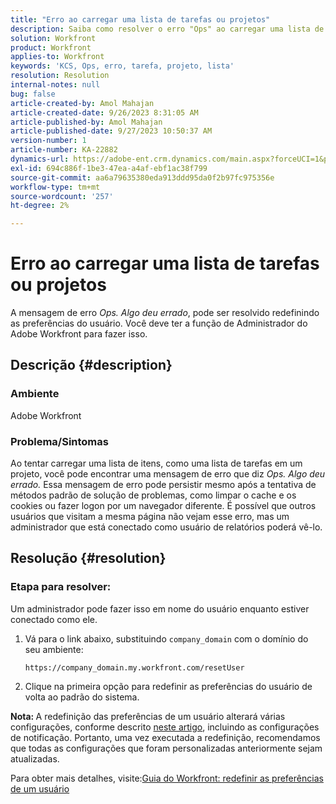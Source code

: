```yaml
---
title: "Erro ao carregar uma lista de tarefas ou projetos"
description: Saiba como resolver o erro "Ops" ao carregar uma lista de tarefas ou projetos no Adobe Workfront. Redefina as preferências do usuário.
solution: Workfront
product: Workfront
applies-to: Workfront
keywords: 'KCS, Ops, erro, tarefa, projeto, lista'
resolution: Resolution
internal-notes: null
bug: false
article-created-by: Amol Mahajan
article-created-date: 9/26/2023 8:31:05 AM
article-published-by: Amol Mahajan
article-published-date: 9/27/2023 10:50:37 AM
version-number: 1
article-number: KA-22882
dynamics-url: https://adobe-ent.crm.dynamics.com/main.aspx?forceUCI=1&pagetype=entityrecord&etn=knowledgearticle&id=306dbe03-475c-ee11-be6f-6045bd006079
exl-id: 694c886f-1be3-47ea-a4af-ebf1ac38f799
source-git-commit: aa6a79635380eda913ddd95da0f2b97fc975356e
workflow-type: tm+mt
source-wordcount: '257'
ht-degree: 2%

---
```


# Erro ao carregar uma lista de tarefas ou projetos


A mensagem de erro *Ops. Algo deu errado*, pode ser resolvido redefinindo as preferências do usuário. Você deve ter a função de Administrador do Adobe Workfront para fazer isso.

## Descrição {#description}


### <b>Ambiente</b>

Adobe Workfront

### <b>Problema/Sintomas</b>

Ao tentar carregar uma lista de itens, como uma lista de tarefas em um projeto, você pode encontrar uma mensagem de erro que diz *Ops. Algo deu errado.* Essa mensagem de erro pode persistir mesmo após a tentativa de métodos padrão de solução de problemas, como limpar o cache e os cookies ou fazer logon por um navegador diferente. É possível que outros usuários que visitam a mesma página não vejam esse erro, mas um administrador que está conectado como usuário de relatórios poderá vê-lo.


## Resolução {#resolution}


### Etapa para resolver:

Um administrador pode fazer isso em nome do usuário enquanto estiver conectado como ele.

1. Vá para o link abaixo, substituindo `company_domain` com o domínio do seu ambiente:

   `https://company_domain.my.workfront.com/resetUser`
2. Clique na primeira opção para redefinir as preferências do usuário de volta ao padrão do sistema.


<b>Nota: </b>A redefinição das preferências de um usuário alterará várias configurações, conforme descrito [neste artigo](https://experienceleague.adobe.com/docs/workfront/using/administration-and-setup/add-users/create-manage-users/reset-a-users-preferences.html), incluindo as configurações de notificação. Portanto, uma vez executada a redefinição, recomendamos que todas as configurações que foram personalizadas anteriormente sejam atualizadas.

Para obter mais detalhes, visite:[Guia do Workfront: redefinir as preferências de um usuário](https://experienceleague.adobe.com/docs/workfront/using/administration-and-setup/add-users/create-manage-users/reset-a-users-preferences.html)
